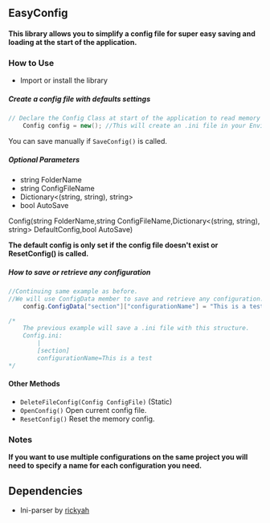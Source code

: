 ## EasyConfig

#### This library allows you to simplify a config file for super easy saving and loading at the start of the application.

### How to Use

* Import or install the library

##### Create a config file with defaults settings
```c# 
// Declare the Config Class at start of the application to read memory config before the app is loaded.
	Config config = new(); //This will create an .ini file in your Enviroments application folder (%appdata% on Windows) and save it any time the app is closed

```
You can save manually if `SaveConfig()` is called.

##### Optional Parameters

* string FolderName
* string ConfigFileName
* Dictionary<(string, string), string>
* bool AutoSave

Config(string FolderName,string ConfigFileName,Dictionary<(string, string), string> DefaultConfig,bool AutoSave)

**The default config is only set if the config file doesn't exist or ResetConfig() is called.**
##### How to save or retrieve any configuration

```c#
//Continuing same example as before.
//We will use ConfigData member to save and retrieve any configuration.
	config.ConfigData["section"]["configurationName"] = "This is a test"

/*
	The previous example will save a .ini file with this structure.
	Config.ini:
		|
		[section]
		configurationName=This is a test
*/
```

#### Other Methods

* `DeleteFileConfig(Config ConfigFile)` (Static)
* `OpenConfig()` Open current config file.
* `ResetConfig()` Reset the memory config.
		
### Notes

**If you want to use multiple configurations on the same project you will need to specify a name for each configuration you need.**

## Dependencies

 * Ini-parser by [rickyah](https://www.nuget.org/profiles/rickyah)

